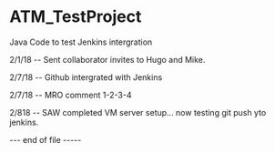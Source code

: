 # ATM_TestProject
Java Code to test Jenkins intergration

2/1/18 -- Sent collaborator invites to Hugo and Mike.

2/7/18 -- Github intergrated with Jenkins

2/7/18 -- MRO    comment 1-2-3-4

2/818  -- SAW    completed VM server setup... now testing git push yto jenkins.


--- end of file -----
